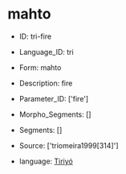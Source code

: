 # mahto

* ID: tri-fire 
* Language_ID: tri 
* Form: mahto 
* Description: fire 
* Parameter_ID: ['fire'] 
* Morpho_Segments: [] 
* Segments: [] 
* Source: ['triomeira1999[314]'] 

* language: <a href='/data/languages/tri'>Tiriyó</a>